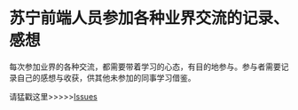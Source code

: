 苏宁前端人员参加各种业界交流的记录、感想
==================

每次参加业界的各种交流，都需要带着学习的心态，有目的地参与。参与者需要记录自己的感想与收获，供其他未参加的同事学习借鉴。

请猛戳这里>>>>>[Issues](https://github.com/snfed/attendance-records/issues)
